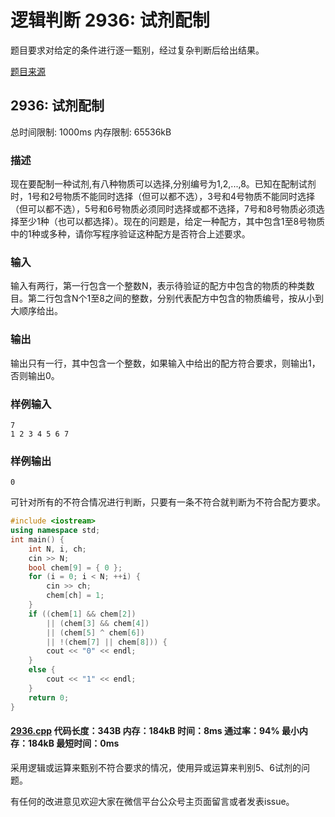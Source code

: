 # 逻辑判断 2936: 试剂配制

题目要求对给定的条件进行逐一甄别，经过复杂判断后给出结果。

[题目来源](http://bailian.openjudge.cn/practice/2936/)

## 2936: 试剂配制

总时间限制: 1000ms    内存限制: 65536kB

### 描述

现在要配制一种试剂,有八种物质可以选择,分别编号为1,2,...,8。已知在配制试剂时，1号和2号物质不能同时选择（但可以都不选），3号和4号物质不能同时选择（但可以都不选），5号和6号物质必须同时选择或都不选择，7号和8号物质必须选择至少1种（也可以都选择）。现在的问题是，给定一种配方，其中包含1至8号物质中的1种或多种，请你写程序验证这种配方是否符合上述要求。

### 输入

输入有两行，第一行包含一个整数N，表示待验证的配方中包含的物质的种类数目。第二行包含N个1至8之间的整数，分别代表配方中包含的物质编号，按从小到大顺序给出。

### 输出

输出只有一行，其中包含一个整数，如果输入中给出的配方符合要求，则输出1，否则输出0。

### 样例输入
```
7
1 2 3 4 5 6 7
```
### 样例输出
```
0
```
可针对所有的不符合情况进行判断，只要有一条不符合就判断为不符合配方要求。
```cpp
#include <iostream>
using namespace std;
int main() {
	int N, i, ch;
	cin >> N;
	bool chem[9] = { 0 };
	for (i = 0; i < N; ++i) {
		cin >> ch;
		chem[ch] = 1;
	}
	if ((chem[1] && chem[2]) 
		|| (chem[3] && chem[4])
		|| (chem[5] ^ chem[6])
		|| !(chem[7] || chem[8])) {
		cout << "0" << endl;
	}
	else {
		cout << "1" << endl;
	}
	return 0;
}
```
#### [2936.cpp](/Code/2900-2999/2936.cpp) 代码长度：343B 内存：184kB 时间：8ms 通过率：94% 最小内存：184kB  最短时间：0ms

采用逻辑或运算来甄别不符合要求的情况，使用异或运算来判别5、6试剂的问题。

有任何的改进意见欢迎大家在微信平台公众号主页面留言或者发表issue。
